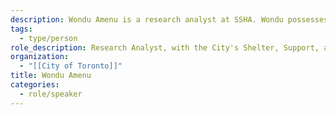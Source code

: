 ```yaml
---
description: Wondu Amenu is a research analyst at SSHA. Wondu possesses Master's degree in international health from Vrije University of Amsterdam, The Netherlands, and has previously worked as an academic lecturing in Epidemiology, Biostatistics and Communicable disease control for health science students. He has previously published scientific articles on peer-reviewed international journals which can be accessed at https://www.researchgate.net/search/publication?q=wondu%20teshome
tags:
  - type/person
role_description: Research Analyst, with the City's Shelter, Support, and Housing Administration (SSHA) Division
organization:
  - "[[City of Toronto]]"
title: Wondu Amenu
categories:
  - role/speaker
---
```

